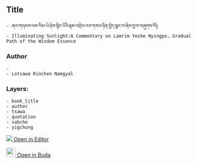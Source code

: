 ## Title
	- ཞལ་གདམས་ལམ་རིམ་ཡེ་ཤེས་སྙིང་པོའི་རྣམ་འགྲེལ་རབ་གསལ་ཉིན་བྱེད་སྣང་བ་ཞེས་བྱ་བ་བཞུགས་སོ།།
	- Illuminating Sunlight:A Commentary on Lamrim Yeshe Nyingpo, Gradual Path of the Wisdom Essence

### Author
	- 
	- Lotsawa Rinchen Namgyal

### Layers:
	- book_title
	- author
	- tsawa
	- quotation
	- sabche
	- yigchung


[<img src="https://img.icons8.com/color/25/000000/edit-property.png"> Open in Editor](http://editor.openpecha.org/P000083)

[<img width="25" src="https://library.bdrc.io/icons/BUDA-small.svg"> Open in Buda](https://library.bdrc.io/show/bdr:IE0OPP000083)
